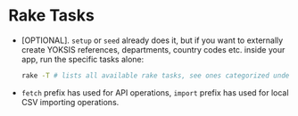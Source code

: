 # Rake Tasks

- [OPTIONAL]. `setup` or `seed` already does it, but if you want to externally create YOKSIS references, departments, country codes etc. inside your app, run the specific tasks alone:

  ```bash
  rake -T # lists all available rake tasks, see ones categorized under import or fetch
  ```

- `fetch` prefix has used for API operations, `import` prefix has used for local CSV importing operations.
